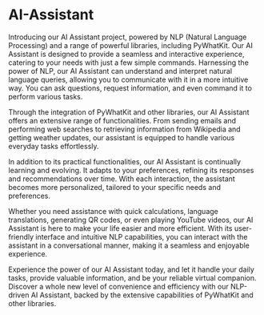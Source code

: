 # AI-Assistant
Introducing our AI Assistant project, powered by NLP (Natural Language Processing) and a range of powerful libraries, including PyWhatKit. Our AI Assistant is designed to provide a seamless and interactive experience, catering to your needs with just a few simple commands.
Harnessing the power of NLP, our AI Assistant can understand and interpret natural language queries, allowing you to communicate with it in a more intuitive way. You can ask questions, request information, and even command it to perform various tasks.

Through the integration of PyWhatKit and other libraries, our AI Assistant offers an extensive range of functionalities. From sending emails and performing web searches to retrieving information from Wikipedia and getting weather updates, our assistant is equipped to handle various everyday tasks effortlessly.

In addition to its practical functionalities, our AI Assistant is continually learning and evolving. It adapts to your preferences, refining its responses and recommendations over time. With each interaction, the assistant becomes more personalized, tailored to your specific needs and preferences.

Whether you need assistance with quick calculations, language translations, generating QR codes, or even playing YouTube videos, our AI Assistant is here to make your life easier and more efficient. With its user-friendly interface and intuitive NLP capabilities, you can interact with the assistant in a conversational manner, making it a seamless and enjoyable experience.

Experience the power of our AI Assistant today, and let it handle your daily tasks, provide valuable information, and be your reliable virtual companion. Discover a whole new level of convenience and efficiency with our NLP-driven AI Assistant, backed by the extensive capabilities of PyWhatKit and other libraries.
